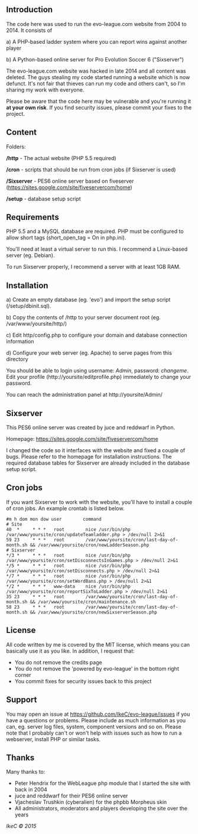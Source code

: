 ## Introduction

The code here was used to run the evo-league.com website from 2004 to 2014. It consists of

a) A PHP-based ladder system where you can report wins against another player

b) A Python-based online server for Pro Evolution Soccer 6 ("Sixserver")

The evo-league.com website was hacked in late 2014 and all content was deleted. The guys stealing my code started running a website which is now defunct. It's not fair that thieves can run my code and others can't, so I'm sharing my work with everyone.

Please be aware that the code here may be vulnerable and you're running it **at your own risk**. If you find security issues, please commit your fixes to the project.


## Content

Folders:

**/http** - The actual website (PHP 5.5 required)

**/cron** - scripts that should be run from cron jobs (if Sixserver is used)

**/Sixserver** - PES6 online server based on fiveserver (https://sites.google.com/site/fiveservercom/home)

**/setup** - database setup script


## Requirements

PHP 5.5 and a MySQL database are required. PHP must be configured to allow short tags (short_open_tag = On in php.ini).

You'll need at least a virtual server to run this. I recommend a Linux-based server (eg. Debian).

To run Sixserver properly, I recommend a server with at least 1GB RAM.


## Installation

a) Create an empty database (eg. 'evo') and import the setup script (/setup/dbinit.sql).

b) Copy the contents of /http to your server document root (eg. /var/www/yoursite/http/)

c) Edit http/config.php to configure your domain and database connection information

d) Configure your web server (eg. Apache) to serve pages from this directory

You should be able to login using username: *Admin*, password: *changeme*. Edit your profile (http://yoursite/editprofile.php) immediately to change your password.

You can reach the administration panel at http://yoursite/Admin/


## Sixserver

This PES6 online server was created by juce and reddwarf in Python.

Homepage: https://sites.google.com/site/fiveservercom/home

I changed the code so it interfaces with the website and fixed a couple of bugs. Please refer to the homepage for installation instructions. The required database tables for Sixserver are already included in the database setup script.


## Cron jobs

If you want Sixserver to work with the website, you'll have to install a couple of cron jobs. An example crontab is listed below.
```
#m h dom mon dow user        command
# Site
40  *     * * *   root        nice /usr/bin/php /var/www/yoursite/cron/updateTeamladder.php > /dev/null 2>&1
59 23     * * *   root        /var/www/yoursite/cron/last-day-of-month.sh && /var/www/yoursite/cron/newLadderSeason.php
# Sixserver
*/3 *     * * *   root        nice /usr/bin/php /var/www/yoursite/cron/setDisconnectsInGames.php > /dev/null 2>&1
*/5 *     * * *   root        nice /usr/bin/php /var/www/yoursite/cron/setDisconnects.php > /dev/null 2>&1
*/7 *     * * *   root        nice /usr/bin/php /var/www/yoursite/cron/setWordBans.php > /dev/null 2>&1
*/2 *     * * *   www-data    nice /usr/bin/php /var/www/yoursite/cron/reportSixToLadder.php > /dev/null 2>&1
35 23     * * *   root        /var/www/yoursite/cron/last-day-of-month.sh && /var/www/yoursite/cron/maintenance.sh
58 23     * * *   root        /var/www/yoursite/cron/last-day-of-month.sh && /var/www/yoursite/cron/newSixserverSeason.php
```

## License

All code written by me is covered by the MIT license, which means you can basically use it as you like. In addition, I request that:

- You do not remove the credits page
- You do not remove the 'powered by evo-league' in the bottom right corner
- You commit fixes for security issues back to this project


## Support

You may open an issue at https://github.com/IkeC/evo-league/issues if you have a questions or problems. Please include as much information as you can, eg. server log files, system, component versions and so on. Please note that I probably can't or won't help with issues such as how to run a webserver, install PHP or similar tasks.


## Thanks

Many thanks to:

* Peter Hendrix for the WebLeague php module that I started the site with back in 2004
* juce and reddwarf for their PES6 online server
* Vjacheslav Trushkin (cyberalien) for the phpbb Morpheus skin
* All administrators, moderators and players developing the site over the years

*IkeC &copy; 2015*
